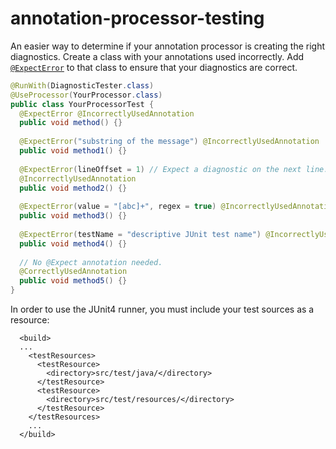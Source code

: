 # annotation-processor-testing

An easier way to determine if your annotation processor is creating the right diagnostics. Create a class with your annotations used incorrectly. Add [`@ExpectError`](annotation-processor-testing/src/main/java/name/falgout/jeffrey/testing/processor/ExpectError.java) to that class to ensure that your diagnostics are correct.
```java
@RunWith(DiagnosticTester.class)
@UseProcessor(YourProcessor.class)
public class YourProcessorTest {
  @ExpectError @IncorrectlyUsedAnnotation
  public void method() {}
  
  @ExpectError("substring of the message") @IncorrectlyUsedAnnotation
  public void method1() {}
  
  @ExpectError(lineOffset = 1) // Expect a diagnostic on the next line.
  @IncorrectlyUsedAnnotation
  public void method2() {}
  
  @ExpectError(value = "[abc]+", regex = true) @IncorrectlyUsedAnnotation
  public void method3() {}
  
  @ExpectError(testName = "descriptive JUnit test name") @IncorrectlyUsedAnnotation
  public void method4() {}
  
  // No @Expect annotation needed.
  @CorrectlyUsedAnnotation
  public void method5() {}
}
```

In order to use the JUnit4 runner, you must include your test sources as a resource:
```
  <build>
  ...
    <testResources>
      <testResource>
        <directory>src/test/java/</directory>
      </testResource>
      <testResource>
        <directory>src/test/resources/</directory>
      </testResource>
    </testResources>
    ...
  </build>
```

